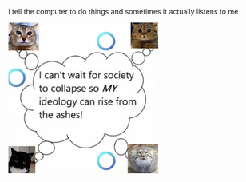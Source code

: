 i tell the computer to do things and sometimes it actually listens to me
<!--START_SECTION:update_image-->
<img src=https://raw.githubusercontent.com/sneakykestrel/sneakykestrel/main/.github/images/ideologies.png height="" width="300" align=left alt=kitty />
<!--END_SECTION:update_image-->

